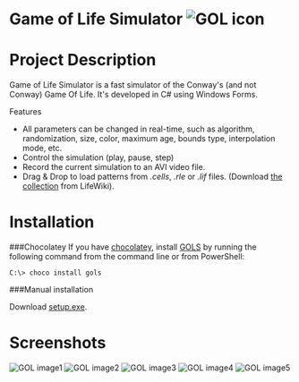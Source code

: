 Game of Life Simulator  ![GOL icon](http://i.imgur.com/fbhzfGu.png)
======================


Project Description
===================

Game of Life Simulator is a fast simulator of the Conway's (and not Conway) Game Of Life.
It's developed in C# using Windows Forms.

Features
 - All parameters can be changed in real-time, such as algorithm, randomization, size, color, maximum age, bounds type, interpolation mode, etc.
 - Control the simulation (play, pause, step)
 - Record the current simulation to an AVI video file.
 - Drag & Drop to load patterns from _.cells_, _.rle_ or _.lif_ files. (Download [the collection](http://www.conwaylife.com/patterns/all.zip) from LifeWiki).

Installation
====

###Chocolatey
If you have [chocolatey](https://chocolatey.org/), install [GOLS](https://chocolatey.org/packages/gols/1.0.0.1) by running the following command from the command line or from PowerShell:

```
C:\> choco install gols
```

###Manual installation

Download [setup.exe](https://github.com/thepirat000/gols/tree/master/Setup/Setup/Express/SingleImage/DiskImages/DISK1). 

Screenshots
====
![GOL image1](http://i.imgur.com/IGy0Dk2.png)
![GOL image2](http://i.imgur.com/l3coE3v.png) 
![GOL image3](http://i.imgur.com/VqfiXa1.png) 
![GOL image4](http://i.imgur.com/diz1J48.png)
![GOL image5](http://i.imgur.com/nm1Mrlt.png) 

